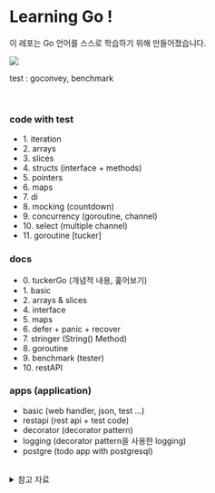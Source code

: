 # Learning Go !

이 레포는 Go 언어를 스스로 학습하기 위해 만들어졌습니다.

<!-- <p align="center"> -->
<img src="https://img.shields.io/badge/1.17-e75253?style=flat-square&logo=Go&logoColor=white"/>
<!-- </p> -->

test : goconvey, benchmark

<br />


### code with test

<ul>
<li> 1. iteration </li>
<li> 2. arrays </li>
<li> 3. slices </li>
<li> 4. structs (interface + methods)</li>
<li> 5. pointers</li>
<li> 6. maps</li>
<li> 7. di</li>
<li> 8. mocking (countdown)</li>
<li> 9. concurrency (goroutine, channel)</li>
<li> 10. select (multiple channel)</li>
<li> 11. goroutine [tucker]</li>
</ul>

### docs

<ul>
<li> 0. tuckerGo (개념적 내용, 훑어보기)</li>
<li> 1. basic </li>
<li> 2. arrays & slices </li>
<li> 4. interface </li>
<li> 5. maps </li>
<li> 6. defer + panic + recover </li>
<li> 7. stringer (String() Method) </li>
<li> 8. goroutine </li>
<li> 9. benchmark (tester) </li>
<li> 10. restAPI </li>
</ul>


### apps (application)

<ul>
<li> basic (web handler, json, test ...) </li>
<li> restapi (rest api + test code) </li>
<li> decorator (decorator pattern) </li>
<li> logging (decorator pattern을 사용한 logging) </li>
<li> postgre (todo app with postgresql) </li>
</ul>
</details>

<br />

<details>
<summary> 참고 자료 </summary>
<ul>
<li> <a href="https://golang.org/doc/effective_go" alt="Effective Go"> Effective Go </a></li>
<li> <a href="https://quii.gitbook.io/learn-go-with-tests/" alt="Learn Go With Test"> Learn Go With Test </a></li>
<li> <a href="https://youtube.com/playlist?list=PLy-g2fnSzUTDALoERcKDniql16SAaQYHF" alt="Go 로 만드는 웹"> Go 로 만드는 웹 </a></li>
<li> <a href="http://golang.site/" alt="예제로 배우는 Go 프로그래밍"> 예제로 배우는 Go 프로그래밍 </a></li>
</ul>
</details>

<br />

